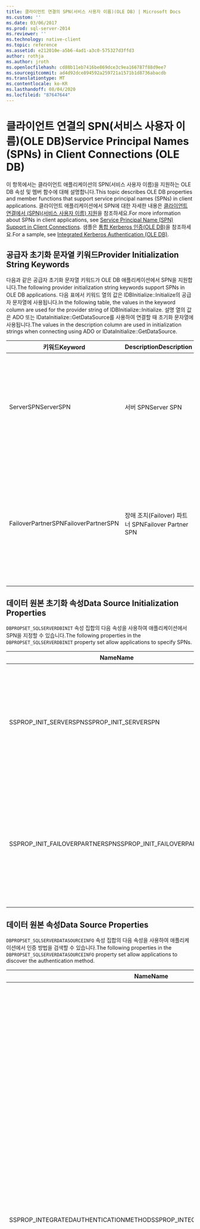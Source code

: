 ```yaml
---
title: 클라이언트 연결의 SPN(서비스 사용자 이름)(OLE DB) | Microsoft Docs
ms.custom: ''
ms.date: 03/06/2017
ms.prod: sql-server-2014
ms.reviewer: ''
ms.technology: native-client
ms.topic: reference
ms.assetid: e212010e-a5b6-4ad1-a3c0-575327d3ffd3
author: rothja
ms.author: jroth
ms.openlocfilehash: cd88b11eb7416be869dce3c9ea166787f88d9ee7
ms.sourcegitcommit: ad4d92dce894592a259721a1571b1d8736abacdb
ms.translationtype: MT
ms.contentlocale: ko-KR
ms.lasthandoff: 08/04/2020
ms.locfileid: "87647644"
---
```

# <a name="service-principal-names-spns-in-client-connections-ole-db"></a><span data-ttu-id="a9efb-102">클라이언트 연결의 SPN(서비스 사용자 이름)(OLE DB)</span><span class="sxs-lookup"><span data-stu-id="a9efb-102">Service Principal Names (SPNs) in Client Connections (OLE DB)</span></span>
  <span data-ttu-id="a9efb-103">이 항목에서는 클라이언트 애플리케이션의 SPN(서비스 사용자 이름)을 지원하는 OLE DB 속성 및 멤버 함수에 대해 설명합니다.</span><span class="sxs-lookup"><span data-stu-id="a9efb-103">This topic describes OLE DB properties and member functions that support service principal names (SPNs) in client applications.</span></span> <span data-ttu-id="a9efb-104">클라이언트 애플리케이션에서 SPN에 대한 자세한 내용은 [클라이언트 연결에서 &#40;SPN&#41;(서비스 사용자 이름) 지원](../features/service-principal-name-spn-support-in-client-connections.md)을 참조하세요.</span><span class="sxs-lookup"><span data-stu-id="a9efb-104">For more information about SPNs in client applications, see [Service Principal Name &#40;SPN&#41; Support in Client Connections](../features/service-principal-name-spn-support-in-client-connections.md).</span></span> <span data-ttu-id="a9efb-105">샘플은 [통합 Kerberos 인증&#40;OLE DB&#41;](../../native-client-ole-db-how-to/integrated-kerberos-authentication-ole-db.md)을 참조하세요.</span><span class="sxs-lookup"><span data-stu-id="a9efb-105">For a sample, see [Integrated Kerberos Authentication &#40;OLE DB&#41;](../../native-client-ole-db-how-to/integrated-kerberos-authentication-ole-db.md).</span></span>  
  
## <a name="provider-initialization-string-keywords"></a><span data-ttu-id="a9efb-106">공급자 초기화 문자열 키워드</span><span class="sxs-lookup"><span data-stu-id="a9efb-106">Provider Initialization String Keywords</span></span>  
 <span data-ttu-id="a9efb-107">다음과 같은 공급자 초기화 문자열 키워드가 OLE DB 애플리케이션에서 SPN을 지원합니다.</span><span class="sxs-lookup"><span data-stu-id="a9efb-107">The following provider initialization string keywords support SPNs in OLE DB applications.</span></span> <span data-ttu-id="a9efb-108">다음 표에서 키워드 열의 값은 IDBInitialize::Initialize의 공급자 문자열에 사용됩니다.</span><span class="sxs-lookup"><span data-stu-id="a9efb-108">In the following table, the values in the keyword column are used for the provider string of IDBInitialize::Initialize.</span></span> <span data-ttu-id="a9efb-109">설명 열의 값은 ADO 또는 IDataInitialize::GetDataSource를 사용하여 연결할 때 초기화 문자열에 사용됩니다.</span><span class="sxs-lookup"><span data-stu-id="a9efb-109">The values in the description column are used in initialization strings when connecting using ADO or IDataInitialize::GetDataSource.</span></span>  
  
|<span data-ttu-id="a9efb-110">키워드</span><span class="sxs-lookup"><span data-stu-id="a9efb-110">Keyword</span></span>|<span data-ttu-id="a9efb-111">Description</span><span class="sxs-lookup"><span data-stu-id="a9efb-111">Description</span></span>|<span data-ttu-id="a9efb-112">값</span><span class="sxs-lookup"><span data-stu-id="a9efb-112">Value</span></span>|  
|-------------|-----------------|-----------|  
|<span data-ttu-id="a9efb-113">ServerSPN</span><span class="sxs-lookup"><span data-stu-id="a9efb-113">ServerSPN</span></span>|<span data-ttu-id="a9efb-114">서버 SPN</span><span class="sxs-lookup"><span data-stu-id="a9efb-114">Server SPN</span></span>|<span data-ttu-id="a9efb-115">서버의 SPN입니다.</span><span class="sxs-lookup"><span data-stu-id="a9efb-115">The SPN for the server.</span></span> <span data-ttu-id="a9efb-116">기본값인 빈 문자열을 지정하면 [!INCLUDE[ssNoVersion](../../../includes/ssnoversion-md.md)] Native Client는 공급자가 생성한 기본 SPN을 사용합니다.</span><span class="sxs-lookup"><span data-stu-id="a9efb-116">The default value is an empty string, which causes [!INCLUDE[ssNoVersion](../../../includes/ssnoversion-md.md)] Native Client to use the default, provider-generated SPN.</span></span>|  
|<span data-ttu-id="a9efb-117">FailoverPartnerSPN</span><span class="sxs-lookup"><span data-stu-id="a9efb-117">FailoverPartnerSPN</span></span>|<span data-ttu-id="a9efb-118">장애 조치(Failover) 파트너 SPN</span><span class="sxs-lookup"><span data-stu-id="a9efb-118">Failover Partner SPN</span></span>|<span data-ttu-id="a9efb-119">장애 조치(failover) 파트너의 SPN입니다.</span><span class="sxs-lookup"><span data-stu-id="a9efb-119">The SPN for the failover partner.</span></span> <span data-ttu-id="a9efb-120">기본값인 빈 문자열을 지정하면 [!INCLUDE[ssNoVersion](../../../includes/ssnoversion-md.md)] Native Client는 공급자가 생성한 기본 SPN을 사용합니다.</span><span class="sxs-lookup"><span data-stu-id="a9efb-120">The default value is an empty string, which causes [!INCLUDE[ssNoVersion](../../../includes/ssnoversion-md.md)] Native Client to use the default, provider-generated SPN.</span></span>|  
  
## <a name="data-source-initialization-properties"></a><span data-ttu-id="a9efb-121">데이터 원본 초기화 속성</span><span class="sxs-lookup"><span data-stu-id="a9efb-121">Data Source Initialization Properties</span></span>  
 <span data-ttu-id="a9efb-122">`DBPROPSET_SQLSERVERDBINIT` 속성 집합의 다음 속성을 사용하여 애플리케이션에서 SPN을 지정할 수 있습니다.</span><span class="sxs-lookup"><span data-stu-id="a9efb-122">The following properties in the `DBPROPSET_SQLSERVERDBINIT` property set allow applications to specify SPNs.</span></span>  
  
|<span data-ttu-id="a9efb-123">Name</span><span class="sxs-lookup"><span data-stu-id="a9efb-123">Name</span></span>|<span data-ttu-id="a9efb-124">Type</span><span class="sxs-lookup"><span data-stu-id="a9efb-124">Type</span></span>|<span data-ttu-id="a9efb-125">사용</span><span class="sxs-lookup"><span data-stu-id="a9efb-125">Usage</span></span>|  
|----------|----------|-----------|  
|<span data-ttu-id="a9efb-126">SSPROP_INIT_SERVERSPN</span><span class="sxs-lookup"><span data-stu-id="a9efb-126">SSPROP_INIT_SERVERSPN</span></span>|<span data-ttu-id="a9efb-127">VT_BSTR, 읽기/쓰기</span><span class="sxs-lookup"><span data-stu-id="a9efb-127">VT_BSTR, read/write</span></span>|<span data-ttu-id="a9efb-128">서버의 SPN을 지정합니다.</span><span class="sxs-lookup"><span data-stu-id="a9efb-128">Specifies the SPN for the server.</span></span> <span data-ttu-id="a9efb-129">기본값인 빈 문자열을 지정하면 [!INCLUDE[ssNoVersion](../../../includes/ssnoversion-md.md)] Native Client는 공급자가 생성한 기본 SPN을 사용합니다.</span><span class="sxs-lookup"><span data-stu-id="a9efb-129">The default value is an empty string, which causes [!INCLUDE[ssNoVersion](../../../includes/ssnoversion-md.md)] Native Client to use the default, provider-generated SPN.</span></span>|  
|<span data-ttu-id="a9efb-130">SSPROP_INIT_FAILOVERPARTNERSPN</span><span class="sxs-lookup"><span data-stu-id="a9efb-130">SSPROP_INIT_FAILOVERPARTNERSPN</span></span>|<span data-ttu-id="a9efb-131">VT_BSTR, 읽기/쓰기</span><span class="sxs-lookup"><span data-stu-id="a9efb-131">VT_BSTR, read/write</span></span>|<span data-ttu-id="a9efb-132">장애 조치(Failover) 파트너의 SPN을 지정합니다.</span><span class="sxs-lookup"><span data-stu-id="a9efb-132">Specifies the SPN for the failover partner.</span></span> <span data-ttu-id="a9efb-133">기본값인 빈 문자열을 지정하면 [!INCLUDE[ssNoVersion](../../../includes/ssnoversion-md.md)] Native Client는 공급자가 생성한 기본 SPN을 사용합니다.</span><span class="sxs-lookup"><span data-stu-id="a9efb-133">The default value is an empty string, which causes [!INCLUDE[ssNoVersion](../../../includes/ssnoversion-md.md)] Native Client to use the default, provider-generated SPN.</span></span>|  
  
## <a name="data-source-properties"></a><span data-ttu-id="a9efb-134">데이터 원본 속성</span><span class="sxs-lookup"><span data-stu-id="a9efb-134">Data Source Properties</span></span>  
 <span data-ttu-id="a9efb-135">`DBPROPSET_SQLSERVERDATASOURCEINFO` 속성 집합의 다음 속성을 사용하여 애플리케이션에서 인증 방법을 검색할 수 있습니다.</span><span class="sxs-lookup"><span data-stu-id="a9efb-135">The following properties in the `DBPROPSET_SQLSERVERDATASOURCEINFO` property set allow applications to discover the authentication method.</span></span>  
  
|<span data-ttu-id="a9efb-136">Name</span><span class="sxs-lookup"><span data-stu-id="a9efb-136">Name</span></span>|<span data-ttu-id="a9efb-137">Type</span><span class="sxs-lookup"><span data-stu-id="a9efb-137">Type</span></span>|<span data-ttu-id="a9efb-138">사용</span><span class="sxs-lookup"><span data-stu-id="a9efb-138">Usage</span></span>|  
|----------|----------|-----------|  
|<span data-ttu-id="a9efb-139">SSPROP_INTEGRATEDAUTHENTICATIONMETHOD</span><span class="sxs-lookup"><span data-stu-id="a9efb-139">SSPROP_INTEGRATEDAUTHENTICATIONMETHOD</span></span>|<span data-ttu-id="a9efb-140">VT_BSTR, 읽기 전용</span><span class="sxs-lookup"><span data-stu-id="a9efb-140">VT_BSTR, readonly</span></span>|<span data-ttu-id="a9efb-141">연결에 사용된 인증 방법을 반환합니다.</span><span class="sxs-lookup"><span data-stu-id="a9efb-141">Returns the authentication method used for the connection.</span></span> <span data-ttu-id="a9efb-142">애플리케이션으로 반환되는 값은 Windows에서 [!INCLUDE[ssNoVersion](../../../includes/ssnoversion-md.md)] Native Client로 반환하는 값입니다.</span><span class="sxs-lookup"><span data-stu-id="a9efb-142">The value returned to the application is the value that Windows returns to [!INCLUDE[ssNoVersion](../../../includes/ssnoversion-md.md)] Native Client.</span></span> <span data-ttu-id="a9efb-143">다음은 가능한 값입니다.</span><span class="sxs-lookup"><span data-stu-id="a9efb-143">The following are possible values:</span></span><br /><br /> <span data-ttu-id="a9efb-144">-"NTLM"-NTLM 인증을 사용 하 여 연결을 열 때 반환 됩니다.</span><span class="sxs-lookup"><span data-stu-id="a9efb-144">-   "NTLM", which is returned when a connection is opened using NTLM authentication.</span></span><br /><span data-ttu-id="a9efb-145">-"Kerberos"-Kerberos 인증을 사용 하 여 연결을 열 때 반환 됩니다.</span><span class="sxs-lookup"><span data-stu-id="a9efb-145">-   "Kerberos", which is returned when a connection is opened using Kerberos authentication.</span></span><br /><br /> <span data-ttu-id="a9efb-146">연결이 열려 있지만 인증 방법을 확인할 수 없는 경우에는 VT_EMPTY가 반환됩니다.</span><span class="sxs-lookup"><span data-stu-id="a9efb-146">If a connection has been opened and the authentication method cannot be determined, VT_EMPTY is returned.</span></span><br /><br /> <span data-ttu-id="a9efb-147">이 속성은 데이터 원본이 초기화된 경우에만 읽을 수 있습니다.</span><span class="sxs-lookup"><span data-stu-id="a9efb-147">This property can only be read when a data source has been initialized.</span></span> <span data-ttu-id="a9efb-148">데이터 원본이 초기화되기 전에 이 속성을 읽으려고 하면 IDBProperties::GetProperies에서 DB_S_ERRORSOCCURRED 또는 DB_E_ERRORSOCCURRED가 반환되고 이 속성의 DBPROPSET_PROPERTIESINERROR에 DBPROPSTATUS_NOTSUPPORTED가 설정됩니다.</span><span class="sxs-lookup"><span data-stu-id="a9efb-148">If you attempt to read the property before a data source has been initialized, IDBProperties::GetProperies will return DB_S_ERRORSOCCURRED or DB_E_ERRORSOCCURRED, as appropriate, and DBPROPSTATUS_NOTSUPPORTED will be set in DBPROPSET_PROPERTIESINERROR for this property.</span></span> <span data-ttu-id="a9efb-149">이 동작은 OLE DB 핵심 사양을 따르는 것입니다.</span><span class="sxs-lookup"><span data-stu-id="a9efb-149">This behavior is in accordance with the OLE DB core specification.</span></span>|  
|<span data-ttu-id="a9efb-150">SSPROP_MUTUALLYAUTHENICATED</span><span class="sxs-lookup"><span data-stu-id="a9efb-150">SSPROP_MUTUALLYAUTHENICATED</span></span>|<span data-ttu-id="a9efb-151">VT_BOOL, 읽기 전용</span><span class="sxs-lookup"><span data-stu-id="a9efb-151">VT_BOOL, readonly</span></span>|<span data-ttu-id="a9efb-152">연결의 서버가 상호 인증되었으면 VARIANT_TRUE가 반환되고, 그렇지 않으면 VARIANT_FALSE가 반환됩니다.</span><span class="sxs-lookup"><span data-stu-id="a9efb-152">Returns VARIANT_TRUE if the servers on the connection were mutually authenticated; otherwise, returns VARIANT_FALSE.</span></span><br /><br /> <span data-ttu-id="a9efb-153">이 속성은 데이터 원본이 초기화된 경우에만 읽을 수 있습니다.</span><span class="sxs-lookup"><span data-stu-id="a9efb-153">This property can only be read when a data source has been initialized.</span></span> <span data-ttu-id="a9efb-154">데이터 원본이 초기화되기 전에 이 속성을 읽으려고 하면 IDBProperties::GetProperies에서 DB_S_ERRORSOCCURRED 또는 DB_E_ERRORSOCCURRED가 반환되고 이 속성의 DBPROPSET_PROPERTIESINERROR에 DBPROPSTATUS_NOTSUPPORTED가 설정됩니다.</span><span class="sxs-lookup"><span data-stu-id="a9efb-154">If there is an attempt to read the property before a data source has been initialized, IDBProperties::GetProperies will return DB_S_ERRORSOCCURRED or DB_E_ERRORSOCCURRED, as appropriate, and DBPROPSTATUS_NOTSUPPORTED will be set in DBPROPSET_PROPERTIESINERROR for this property.</span></span> <span data-ttu-id="a9efb-155">이 동작은 OLE DB 핵심 사양을 따르는 것입니다.</span><span class="sxs-lookup"><span data-stu-id="a9efb-155">This behavior is in accordance with the OLE DB core specification</span></span><br /><br /> <span data-ttu-id="a9efb-156">Windows 인증을 사용하지 않은 연결에 대해 이 특성을 쿼리하면 VARIANT_FALSE가 반환됩니다.</span><span class="sxs-lookup"><span data-stu-id="a9efb-156">If this attribute is queried for a connection that did not use Windows Authentication, VARIANT_FALSE is returned.</span></span>|  
  
## <a name="ole-db-api-support-for-spns"></a><span data-ttu-id="a9efb-157">SPN에 대한 OLE DB API 지원</span><span class="sxs-lookup"><span data-stu-id="a9efb-157">OLE DB API Support for SPNs</span></span>  
 <span data-ttu-id="a9efb-158">다음 표에서는 클라이언트 연결에서 SPN을 지원하는 OLE DB 멤버 함수에 대해 설명합니다.</span><span class="sxs-lookup"><span data-stu-id="a9efb-158">The following table describes the OLE DB member functions that support SPNs in client connections:</span></span>  
  
|<span data-ttu-id="a9efb-159">멤버 함수</span><span class="sxs-lookup"><span data-stu-id="a9efb-159">Member function</span></span>|<span data-ttu-id="a9efb-160">Description</span><span class="sxs-lookup"><span data-stu-id="a9efb-160">Description</span></span>|  
|---------------------|-----------------|  
|<span data-ttu-id="a9efb-161">IDataInitialize::GetDataSource</span><span class="sxs-lookup"><span data-stu-id="a9efb-161">IDataInitialize::GetDataSource</span></span>|<span data-ttu-id="a9efb-162">*pwszInitializationString* 에는 새 키워드 및가 포함 될 수 있습니다 `ServerSPN` `FailoverPartnerSPN` .</span><span class="sxs-lookup"><span data-stu-id="a9efb-162">*pwszInitializationString* can contain the new keywords `ServerSPN` and `FailoverPartnerSPN`.</span></span>|  
|<span data-ttu-id="a9efb-163">IDataInitialize::GetInitializationString</span><span class="sxs-lookup"><span data-stu-id="a9efb-163">IDataInitialize::GetInitializationString</span></span>|<span data-ttu-id="a9efb-164">SSPROP_INIT_SERVERSPN 및 SSPROP_INIT_FAILOVERPARTNERSPN에 기본값이 아닌 값이 있으면 및에 대 한 키워드 값으로 *ppwszInitString* 을 통해 초기화 문자열에 포함 됩니다 `ServerSPN` `FailoverPartnerSPN` .</span><span class="sxs-lookup"><span data-stu-id="a9efb-164">If SSPROP_INIT_SERVERSPN and SSPROP_INIT_FAILOVERPARTNERSPN have non-default values, they will be included in the initialization string through *ppwszInitString* as keyword values for `ServerSPN` and `FailoverPartnerSPN`.</span></span> <span data-ttu-id="a9efb-165">기본값인 경우에는 초기화 문자열에 포함되지 않습니다.</span><span class="sxs-lookup"><span data-stu-id="a9efb-165">Otherwise, these keywords will not be included in the initialization string.</span></span>|  
|<span data-ttu-id="a9efb-166">IDBInitialize::Initialize</span><span class="sxs-lookup"><span data-stu-id="a9efb-166">IDBInitialize::Initialize</span></span>|<span data-ttu-id="a9efb-167">데이터 원본 초기화 속성에서 DBPROP_INIT_PROMPT를 설정하여 프롬프트를 활성화한 경우 OLE DB 로그인 대화 상자가 표시됩니다.</span><span class="sxs-lookup"><span data-stu-id="a9efb-167">If prompting is enabled by setting DBPROP_INIT_PROMPT in the data source initialization properties, the OLE DB Login dialog box will be displayed.</span></span> <span data-ttu-id="a9efb-168">이를 통해 주 서버 및 해당 장애 조치(Failover) 파트너 모두에 대한 SPN이 입력되도록 할 수 있습니다.</span><span class="sxs-lookup"><span data-stu-id="a9efb-168">This allows SPNs to be entered for both the principal server and its failover partner.</span></span><br /><br /> <span data-ttu-id="a9efb-169">DPPROP_INIT_PROVIDERSTRING의 공급자 문자열 (설정 된 경우)은 새 키워드를 인식 하 고 `ServerSPN` `FailoverPartnerSPN` 값 (있는 경우)을 사용 하 여 SSPROP_INIT_SERVER_SPN를 초기화 하 고 SSPROP_INIT_FAILOVER_PARTNER_SPN 합니다.</span><span class="sxs-lookup"><span data-stu-id="a9efb-169">The provider string in DPPROP_INIT_PROVIDERSTRING, if set, will recognize the new keywords `ServerSPN` and `FailoverPartnerSPN` and use their values, if present, to initialize SSPROP_INIT_SERVER_SPN and SSPROP_INIT_FAILOVER_PARTNER_SPN.</span></span><br /><br /> <span data-ttu-id="a9efb-170">IDBInitialize::Initialize를 호출하기 전에 IDBProperties::SetProperties를 호출하여 SSPROP_INIT_SERVER_SPN 및 SSPROP_INIT_FAILOVER_PARTNER_SPN 속성을 설정할 수 있습니다.</span><span class="sxs-lookup"><span data-stu-id="a9efb-170">IDBProperties::SetProperties can be called to set the properties SSPROP_INIT_SERVER_SPN and SSPROP_INIT_FAILOVER_PARTNER_SPN before IDBInitialize::Initialize is called.</span></span> <span data-ttu-id="a9efb-171">이 방법을 공급자 문자열 대신 사용할 수 있습니다.</span><span class="sxs-lookup"><span data-stu-id="a9efb-171">This is an alternative to using a provider string.</span></span><br /><br /> <span data-ttu-id="a9efb-172">두 곳 이상에서 속성이 설정된 경우 프로그래밍 방식으로 설정된 값이 공급자 문자열에 설정된 값보다 우선적으로 적용됩니다.</span><span class="sxs-lookup"><span data-stu-id="a9efb-172">If a property is set in more than one place, a value set programmatically takes precedence over a value set in the provider string.</span></span> <span data-ttu-id="a9efb-173">초기화 문자열에 설정된 값은 로그인 대화 상자에서 설정된 값보다 우선적으로 적용됩니다.</span><span class="sxs-lookup"><span data-stu-id="a9efb-173">A value set in an initialization string takes precedence over a value set in a login dialog box.</span></span><br /><br /> <span data-ttu-id="a9efb-174">공급자 문자열에서 동일한 키워드가 여러 번 나타나는 경우 가장 먼저 발견된 값이 우선적으로 적용됩니다.</span><span class="sxs-lookup"><span data-stu-id="a9efb-174">If the same keyword appears more than once in the provider string, the value from first occurrence takes precedence.</span></span>|  
|<span data-ttu-id="a9efb-175">IDBProperties::GetProperties</span><span class="sxs-lookup"><span data-stu-id="a9efb-175">IDBProperties::GetProperties</span></span>|<span data-ttu-id="a9efb-176">IDBProperties::GetProperties를 호출하여 새 데이터 원본 초기화 속성 SSPROP_INIT_SERVERSPN 및 SSPROP_INIT_FAILOVERPARTNERSPN의 값과 새 데이터 원본 속성 SSPROP_AUTHENTICATIONMETHOD 및 SSPROP_MUTUALLYAUTHENTICATED의 값을 가져올 수 있습니다.</span><span class="sxs-lookup"><span data-stu-id="a9efb-176">IDBProperties::GetProperties can be called to get the values of the new data source initialization properties SSPROP_INIT_SERVERSPN and SSPROP_INIT_FAILOVERPARTNERSPN, and of the new data source properties SSPROP_AUTHENTICATIONMETHOD and SSPROP_MUTUALLYAUTHENTICATED.</span></span>|  
|<span data-ttu-id="a9efb-177">IDBProperties::GetPropertyInfo</span><span class="sxs-lookup"><span data-stu-id="a9efb-177">IDBProperties::GetPropertyInfo</span></span>|<span data-ttu-id="a9efb-178">IdbProperties::GetPropertyInfo에는 새 데이터 원본 초기화 속성 SSPROP_INIT_SERVERSPN 및 SSPROP_INIT_FAILOVERPARTNERSPN이나 새 데이터 원본 속성 SSPROP_AUTHENTICATION_METHOD 및 SSPROP_MUTUALLYAUTHENTICATED가 포함됩니다.</span><span class="sxs-lookup"><span data-stu-id="a9efb-178">IdbProperties::GetPropertyInfo will include the new data source initialization properties SSPROP_INIT_SERVERSPN and SSPROP_INIT_FAILOVERPARTNERSPN, or the new data source properties SSPROP_AUTHENTICATION_METHOD and SSPROP_MUTUALLYAUTHENTICATED.</span></span>|  
|<span data-ttu-id="a9efb-179">IDBProperties::SetProperties</span><span class="sxs-lookup"><span data-stu-id="a9efb-179">IDBProperties::SetProperties</span></span>|<span data-ttu-id="a9efb-180">IDBProperties::SetProperties를 호출하여 새 데이터 원본 초기화 속성 SSPROP_INITSERVERSPN 및 SSPROP_INIT_FAILOVERPARTNERSPN의 값을 설정할 수 있습니다.</span><span class="sxs-lookup"><span data-stu-id="a9efb-180">IDBProperties::SetProperties can be called to set the values of the new data source initialization properties SSPROP_INITSERVERSPN and SSPROP_INIT_FAILOVERPARTNERSPN.</span></span><br /><br /> <span data-ttu-id="a9efb-181">이러한 속성은 언제 든 지 설정할 수 있지만 데이터 소스가 이미 열려 있는 경우에는 DB_E_ERRORSOCCURRED, "다중 단계 OLE DB 작업에서 오류가 발생 했습니다.</span><span class="sxs-lookup"><span data-stu-id="a9efb-181">These properties can be set at any time, but if the data source is already open, the following error will be returned: DB_E_ERRORSOCCURRED, "Multiple-step OLE DB operation generated errors.</span></span> <span data-ttu-id="a9efb-182">각 OLE DB 상태 값이 있으면 확인해 보십시오.</span><span class="sxs-lookup"><span data-stu-id="a9efb-182">Check each OLE DB status value, if available.</span></span> <span data-ttu-id="a9efb-183">완료된 작업이 없습니다.""라는 오류가 반환됩니다.</span><span class="sxs-lookup"><span data-stu-id="a9efb-183">No work was done."</span></span>|  
  
## <a name="see-also"></a><span data-ttu-id="a9efb-184">참고 항목</span><span class="sxs-lookup"><span data-stu-id="a9efb-184">See Also</span></span>  
 [<span data-ttu-id="a9efb-185">SQL Server Native Client&#40;OLE DB&#41;</span><span class="sxs-lookup"><span data-stu-id="a9efb-185">SQL Server Native Client &#40;OLE DB&#41;</span></span>](sql-server-native-client-ole-db.md)  
  
  
